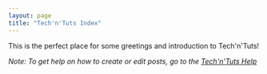 ```yaml
---
layout: page
title: "Tech'n'Tuts Index"
---
```


This is the perfect place for some greetings and introduction to Tech'n'Tuts!

_Note: To get help on how to create or edit posts, go to the [Tech'n'Tuts Help](techntuts-help)_